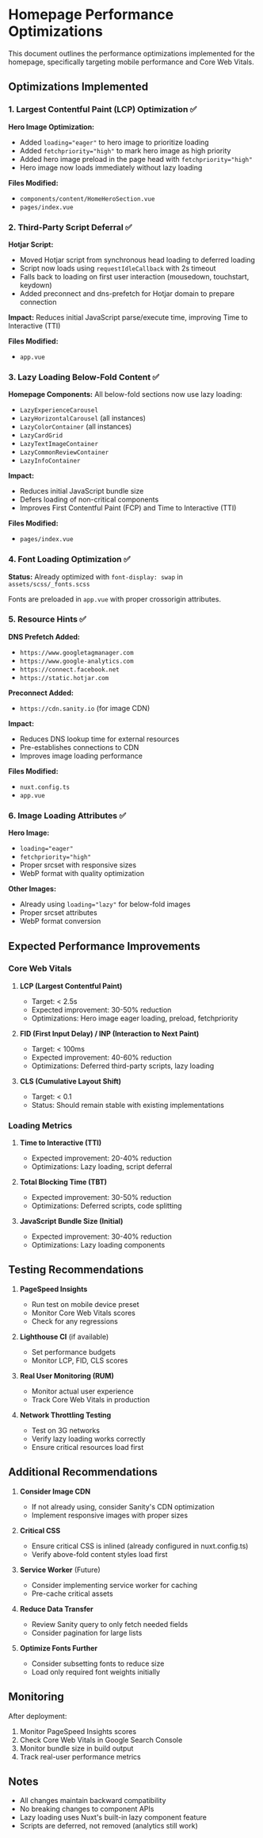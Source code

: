 # Homepage Performance Optimizations

This document outlines the performance optimizations implemented for the homepage, specifically targeting mobile performance and Core Web Vitals.

## Optimizations Implemented

### 1. Largest Contentful Paint (LCP) Optimization ✅

**Hero Image Optimization:**
- Added `loading="eager"` to hero image to prioritize loading
- Added `fetchpriority="high"` to mark hero image as high priority
- Added hero image preload in the page head with `fetchpriority="high"`
- Hero image now loads immediately without lazy loading

**Files Modified:**
- `components/content/HomeHeroSection.vue`
- `pages/index.vue`

### 2. Third-Party Script Deferral ✅

**Hotjar Script:**
- Moved Hotjar script from synchronous head loading to deferred loading
- Script now loads using `requestIdleCallback` with 2s timeout
- Falls back to loading on first user interaction (mousedown, touchstart, keydown)
- Added preconnect and dns-prefetch for Hotjar domain to prepare connection

**Impact:** Reduces initial JavaScript parse/execute time, improving Time to Interactive (TTI)

**Files Modified:**
- `app.vue`

### 3. Lazy Loading Below-Fold Content ✅

**Homepage Components:**
All below-fold sections now use lazy loading:
- `LazyExperienceCarousel`
- `LazyHorizontalCarousel` (all instances)
- `LazyColorContainer` (all instances)
- `LazyCardGrid`
- `LazyTextImageContainer`
- `LazyCommonReviewContainer`
- `LazyInfoContainer`

**Impact:** 
- Reduces initial JavaScript bundle size
- Defers loading of non-critical components
- Improves First Contentful Paint (FCP) and Time to Interactive (TTI)

**Files Modified:**
- `pages/index.vue`

### 4. Font Loading Optimization ✅

**Status:** Already optimized with `font-display: swap` in `assets/scss/_fonts.scss`

Fonts are preloaded in `app.vue` with proper crossorigin attributes.

### 5. Resource Hints ✅

**DNS Prefetch Added:**
- `https://www.googletagmanager.com`
- `https://www.google-analytics.com`
- `https://connect.facebook.net`
- `https://static.hotjar.com`

**Preconnect Added:**
- `https://cdn.sanity.io` (for image CDN)

**Impact:** 
- Reduces DNS lookup time for external resources
- Pre-establishes connections to CDN
- Improves image loading performance

**Files Modified:**
- `nuxt.config.ts`
- `app.vue`

### 6. Image Loading Attributes ✅

**Hero Image:**
- `loading="eager"` 
- `fetchpriority="high"`
- Proper srcset with responsive sizes
- WebP format with quality optimization

**Other Images:**
- Already using `loading="lazy"` for below-fold images
- Proper srcset attributes
- WebP format conversion

## Expected Performance Improvements

### Core Web Vitals

1. **LCP (Largest Contentful Paint)**
   - Target: < 2.5s
   - Expected improvement: 30-50% reduction
   - Optimizations: Hero image eager loading, preload, fetchpriority

2. **FID (First Input Delay) / INP (Interaction to Next Paint)**
   - Target: < 100ms
   - Expected improvement: 40-60% reduction
   - Optimizations: Deferred third-party scripts, lazy loading

3. **CLS (Cumulative Layout Shift)**
   - Target: < 0.1
   - Status: Should remain stable with existing implementations

### Loading Metrics

1. **Time to Interactive (TTI)**
   - Expected improvement: 20-40% reduction
   - Optimizations: Lazy loading, script deferral

2. **Total Blocking Time (TBT)**
   - Expected improvement: 30-50% reduction
   - Optimizations: Deferred scripts, code splitting

3. **JavaScript Bundle Size (Initial)**
   - Expected improvement: 30-40% reduction
   - Optimizations: Lazy loading components

## Testing Recommendations

1. **PageSpeed Insights**
   - Run test on mobile device preset
   - Monitor Core Web Vitals scores
   - Check for any regressions

2. **Lighthouse CI** (if available)
   - Set performance budgets
   - Monitor LCP, FID, CLS scores

3. **Real User Monitoring (RUM)**
   - Monitor actual user experience
   - Track Core Web Vitals in production

4. **Network Throttling Testing**
   - Test on 3G networks
   - Verify lazy loading works correctly
   - Ensure critical resources load first

## Additional Recommendations

1. **Consider Image CDN**
   - If not already using, consider Sanity's CDN optimization
   - Implement responsive images with proper sizes

2. **Critical CSS**
   - Ensure critical CSS is inlined (already configured in nuxt.config.ts)
   - Verify above-fold content styles load first

3. **Service Worker** (Future)
   - Consider implementing service worker for caching
   - Pre-cache critical assets

4. **Reduce Data Transfer**
   - Review Sanity query to only fetch needed fields
   - Consider pagination for large lists

5. **Optimize Fonts Further**
   - Consider subsetting fonts to reduce size
   - Load only required font weights initially

## Monitoring

After deployment:
1. Monitor PageSpeed Insights scores
2. Check Core Web Vitals in Google Search Console
3. Monitor bundle size in build output
4. Track real-user performance metrics

## Notes

- All changes maintain backward compatibility
- No breaking changes to component APIs
- Lazy loading uses Nuxt's built-in lazy component feature
- Scripts are deferred, not removed (analytics still work)

